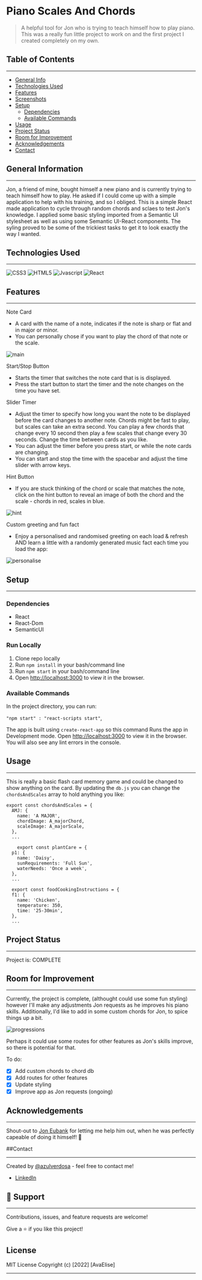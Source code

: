# Piano Scales And Chords

> A helpful tool for Jon who is trying to teach himself how to play piano. This was a really fun little project to work on and the first project I created completely on my own.

## Table of Contents

---

- [General Info](#general)
- [Technologies Used](#technologies-used)
- [Features](#features)
- [Screenshots](#screenshots)
- [Setup](#setup)
  - [Dependencies](#dependencies)
  - [Available Commands](#available-commands)
- [Usage](#usage)
- [Project Status](#project-status)
- [Room for Improvement](#room-for-improvement)
- [Acknowledgements](#acknowledgements)
- [Contact](#contact)

## General Information

---

Jon, a friend of mine, bought himself a new piano and is currently trying to teach himself how to play. He asked if I could come up with a simple application to help with his training, and so I obliged. This is a simple React made application to cycle through random chords and sclaes to test Jon's knowledge. I applied some basic styling imported from a Semantic UI stylesheet as well as using some Semantic UI-React components. The syling proved to be some of the trickiest tasks to get it to look exactly the way I wanted.

## Technologies Used

---

![CSS3](https://img.shields.io/badge/CSS3-1572B6.svg?style=for-the-badge&logo=CSS3&logoColor=white)
![HTML5](https://img.shields.io/badge/HTML5-E34F26.svg?style=for-the-badge&logo=HTML5&logoColor=white)
![Jvascript](https://img.shields.io/badge/JavaScript-F7DF1E.svg?style=for-the-badge&logo=JavaScript&logoColor=black)
![React](https://img.shields.io/badge/React-61DAFB.svg?style=for-the-badge&logo=React&logoColor=black)

## Features

---

Note Card

- A card with the name of a note, indicates if the note is sharp or flat and in major or minor.
- You can personally chose if you want to play the chord of that note or the scale.

![main](./src/demo_images/main.png 'Main View')

Start/Stop Button

- Starts the timer that switches the note card that is is displayed.
- Press the start button to start the timer and the note changes on the time you have set.

Slider Timer

- Adjust the timer to specify how long you want the note to be displayed before the card changes to another note. Chords might be fast to play, but scales can take an extra second. You can play a few chords that change every 10 second then play a few scales that change every 30 seconds. Change the time between cards as you like.
- You can adjust the timer before you press start, or while the note cards are changing.
- You can start and stop the time with the spacebar and adjust the time slider with arrow keys.

Hint Button

- If you are stuck thinking of the chord or scale that matches the note, click on the hint button to reveal an image of both the chord and the scale - chords in red, scales in blue.

![hint](./src/demo_images/hint.png 'Hint Shown')

Custom greeting and fun fact

- Enjoy a personalised and randomised greeting on each load & refresh AND learn a little with a randomly generated music fact each time you load the app:

![personalise](./src/demo_images/personal.png 'Personalised')

## Setup

---

### Dependencies

- React
- React-Dom
- SemanticUI

### Run Locally

1. Clone repo locally
2. Run `npm install` in your bash/command line
3. Run `npm start` in your bash/command line
4. Open [http://localhost:3000](http://localhost:3000) to view it in the browser.

### Available Commands

In the project directory, you can run:

`"npm start" : "react-scripts start"`,

The app is built using `create-react-app` so this command Runs the app in Development mode. Open [http://localhost:3000](http://localhost:3000) to view it in the browser.
You will also see any lint errors in the console.

<!-- ### `"npm run dev": "concurrently "nodemon server" "npm run start"`,

For running the server and app together I am using concurrently this helps a lot in the MERN application as it runs both the server (client and server) concurrently. So you can work on them both together. -->

## Usage

---

This is really a basic flash card memory game and could be changed to show anything on the card. By updating the `db.js` you can change the `chordsAndScales` array to hold anything you like:

    export const chordsAndScales = {
      AMJ: {
        name: 'A MAJOR',
        chordImage: A_majorChord,
        scaleImage: A_majorScale,
      },
      ...

        export const plantCare = {
      p1: {
        name: 'Daisy',
        sunRequirements: 'Full Sun',
        waterNeeds: 'Once a week',
      },
      ...

      export const foodCookingInstructions = {
      f1: {
        name: 'Chicken',
        temperature: 350,
        time: '25-30min',
      },
      ...

## Project Status

---

Project is: COMPLETE

## Room for Improvement

---

Currently, the project is complete, (althought could use some fun styling) however I'll make any adjustments Jon requests as he improves his piano skills. Additionally, I'd like to add in some custom chords for Jon, to spice things up a bit.

![progressions](./src/demo_images/chord_progressions.png 'Chord Progressions')

Perhaps it could use some routes for other features as Jon's skills improve, so there is potential for that.

To do:

- [x] Add custom chords to chord db
- [x] Add routes for other features
- [x] Update styling
- [x] Improve app as Jon requests (ongoing)

## Acknowledgements

---

Shout-out to [Jon Eubank](https://github.com/) for letting me help him out, when he was perfectly capeable of doing it himself! 💚

##Contact

---

Created by [@azulverdosa](ellemocambo@gmail.com) - feel free to contact me!

- [LinkedIn](https://www.linkedin.com/in/avatorre/ 'linked')

## 🤝 Support

---

Contributions, issues, and feature requests are welcome!

Give a ⭐️ if you like this project!

## License

MIT License Copyright (c) [2022] [AvaElise]

---
